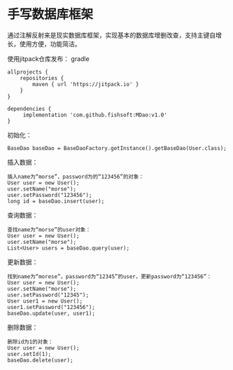 # 手写数据库框架

通过注解反射来是现实数据库框架，实现基本的数据库增删改查，支持主键自增长，使用方便，功能简洁。

使用jitpack仓库发布：
gradle
```
allprojects {
	repositories {
		maven { url 'https://jitpack.io' }
	}
}

dependencies {
	 implementation 'com.github.fishsoft:MDao:v1.0'
}
```
初始化：
```
BaseDao baseDao = BaseDaoFactory.getInstance().getBaseDao(User.class);
```
插入数据：
```
插入name为“morse”，password为的“123456”的对象：
User user = new User();
user.setName("morse");
user.setPassword("123456");
long id = baseDao.insert(user);
```
查询数据：
```
查找name为“morse”的user对象：
User user = new User();
user.setName("morse");
List<User> users = baseDao.query(user);
```
更新数据：
```
找到name为“morese”，password为“12345”的user，更新password为“123456”：
User user = new User();
user.setName("morse");
user.setPassword("12345");
User user1 = new User();
user1.setPassword("123456");
baseDao.update(user, user1);
```
删除数据：
```
删除id为1的对象：
User user = new User();
user.setId(1);
baseDao.delete(user);
```
